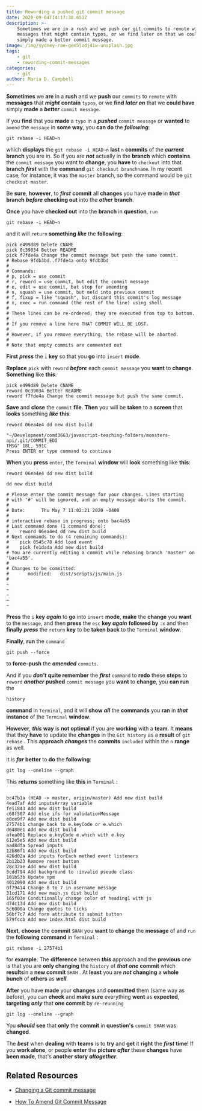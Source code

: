 ```yaml
---
title: Rewording a pushed git commit message
date: 2020-09-04T14:17:38.651Z
description: >-
    Sometimes we are in a rush and we push our git commits to remote with
    messages that might contain typos, or we find later on that we could have
    simply made a better commit message.
image: /img/sydney-rae-gem5lzdj4iw-unsplash.jpg
tags:
    - git
    - rewording-commit-messages
categories:
    - git
author: Maria D. Campbell
---
```


**Sometimes** we **are** in a **rush** and we **push** our `commits` to `remote`
with **messages** that **_might_** **contain** `typos`, or we **find** **_later
on_** that we **could have** simply **made** a **_better_** `commit message`.

If you **find** that you **made** a `typo` in a **_pushed_** `commit message` or
**wanted** to `amend` the `message` in **some way**, you **can do** the
**_following_**:

```shell
git rebase -i HEAD~n
```

which **displays** the `git rebase -i HEAD~n` **last** `n` **commits** of the
**_current_** **branch** you are in. So if you are **_not_** actually in the
**branch** which **contains** the `commit message` you want to **change**, you
**have** to `checkout` into that **branch** **_first_** with the **command**
`git checkout branchname`. In my recent case, for instance, it was the `master`
branch, so the command would be `git checkout master`.

Be **sure**, **however**, to **_first_** **commit** all **changes** you have
**made** in **_that_** **branch** **_before_** **checking out** into the
**_other_** **branch**.

**Once** you have **checked out** into the **branch** in **question**, `run`

```shell
git rebase -i HEAD~n
```

and it will `return` **something** **_like_** the **following**:

```shell
pick e499d89 Delete CNAME
pick 0c39034 Better README
pick f7fde4a Change the commit message but push the same commit.
# Rebase 9fdb3bd..f7fde4a onto 9fdb3bd
#
# Commands:
# p, pick = use commit
# r, reword = use commit, but edit the commit message
# e, edit = use commit, but stop for amending
# s, squash = use commit, but meld into previous commit
# f, fixup = like "squash", but discard this commit's log message
# x, exec = run command (the rest of the line) using shell
#
# These lines can be re-ordered; they are executed from top to bottom.
#
# If you remove a line here THAT COMMIT WILL BE LOST.
#
# However, if you remove everything, the rebase will be aborted.
#
# Note that empty commits are commented out
```

**First** **_press_** the `i` **key** so that you **go** into `insert` **mode**.

**Replace** `pick` with `reword` **_before_** each `commit message` you **want**
to **change**. **Something** like **this**:

```shell
pick e499d89 Delete CNAME
reword 0c39034 Better README
reword f7fde4a Change the commit message but push the same commit.
```

**Save** and **close** the `commit` **file**. **Then** you will be **taken** to
a **screen** that **looks** something **_like_** **this**:

```shell
reword 06ea4e4 dd new dist build

"~/Development/comd3663/javascript-teaching-folders/monsters-api/.git/COMMIT_EDI
TMSG" 18L, 591C
Press ENTER or type command to continue
```

**When** you **press** `enter`, the `Terminal` **window** will **look**
something like **this**:

```shell
reword 06ea4e4 dd new dist build

dd new dist build

# Please enter the commit message for your changes. Lines starting
# with '#' will be ignored, and an empty message aborts the commit.
#
# Date:      Thu May 7 11:02:21 2020 -0400
#
# interactive rebase in progress; onto bac4a55
# Last command done (1 command done):
#    reword 06ea4e4 dd new dist build
# Next commands to do (4 remaining commands):
#    pick 0545c78 Add load event
#    pick fe1dada Add new dist build
# You are currently editing a commit while rebasing branch 'master' on 'bac4a55'.
#
# Changes to be committed:
#       modified:   dist/scripts/js/main.js
#
~
~
~
~
~
```

**Press** the `i` **key** **_again_** to **go** into `insert` **mode**, **make**
the **change** you **want** to the `message`, and then **press** the `esc`
**key** **_again_** **followed by** `:x` and then **finally** **_press_** the
`return` **key** to be **taken back** to the `Terminal` **window**.

**Finally**, **run** the `command`

```shell
git push --force
```

to **force-push** the **_amended_** `commits`.

And if you **_don't_** **quite remember** the **_first_** `command` to **redo**
these **steps** to `reword` **_another_** **pushed** `commit message` you
**want** to **change**, you **can run** the

```shell
history
```

**command** in `Terminal`, and it will **show** **_all_** the **commands** you
**ran** in **_that_** **instance** of the `Terminal` **window**.

**However**, **_this_** **way** is **not optimal** if you are **working** with a
**team**. It **means** that they **have** to update the **changes** in the
`Git history` as a **result** of `git rebase` . This **approach** **_changes_**
the **commits** `included` within the `n` **range** as well.

it is **_far_** **better** to **do** the **following**:

```shell
git log --oneline --graph
```

This **returns** something like **this** in `Terminal` :

```shell

bc47b1a (HEAD -> master, origin/master) Add new dist build
4ead7af Add inputsArray variable
fe11843 Add new dist build
c68f507 Add else ifs for validationMessage
e0ce9f7 Add new dist build
27574b1 change back to e.keyCode or e.which
d6480e1 Add new dist build
afea001 Replace e.keyCode e.which with e.key
612e5e5 Add new dist build
aad8dfa Spread inputs
12b86f1 Add new dist build
426d02a Add inputs forEach method event listeners
2b12b23 Remove reset button
28c32ae Add new dist build
3cdd794 Add background to :invalid pseudo class
101b53b Update npm
4012090 Add new dist build
0f79414 Change 8 to 7 in username message
31cd171 Add new main.js dist build
165f03e Conditionally change color of heading1 with js
d7dc13d Add new dist build
5c6000a Change quotes to ticks
56bf7c7 Add form attribute to submit button
579fccb Add new index.html dist build

```

**Next**, **choose** the **commit** `SHAH` you **want** to **change** the
**message** of and `run` the **following command** in `Terminal` :

```shell
git rebase -i 27574b1
```

for **example**. The **difference** between **_this_** approach and the
**previous** one is that you are **only changing** the `history` of **_that
one_** **commit** which **results**in a **new commit** `SHAH` . At **least** you
are **_not_** **changing** a **whole bunch** of **others** as **_well_**.

**After** you have **made** your **changes** and **committed** them (same way as
before), you can **check** and **make sure** everything **went** as
**expected**, **targeting** **_only_** that **one commit** by `re-reunning`

```shell
git log --oneline --graph
```

You **_should_** **see** that **only** the **commit** in **question's**
`commit SHAH` was **changed**.

The **_best_** when **dealing** with **teams** is to **try** and **get** it
**right** the **_first_** **time**! If you **work alone**, or people **enter**
the **picture** **_after_** these **changes** have **been made**, that's
**another story** **_altogether_**.

## Related Resources

-   [Changing a Git commit message](https://docs.github.com/en/enterprise/2.13/user/articles/changing-a-commit-message)

-   [How To Amend Git Commit Message](https://devconnected.com/how-to-amend-git-commit-message/)
